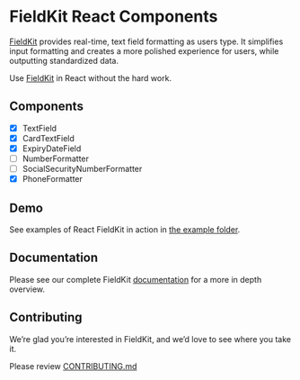 # FieldKit React Components

[FieldKit][FieldKit] provides real-time, text field formatting as users type. It simplifies input formatting and creates a more polished experience for users, while outputting standardized data.

Use [FieldKit][FieldKit] in React without the hard work.

## Components

- [x] TextField
- [x] CardTextField
- [x] ExpiryDateField
- [ ] NumberFormatter
- [ ] SocialSecurityNumberFormatter
- [x] PhoneFormatter

## Demo
See examples of React FieldKit in action in [the example folder][example].

## Documentation
Please see our complete FieldKit [documentation][docs] for a more in depth overview.

## Contributing
We’re glad you’re interested in FieldKit, and we’d love to see where you take it.

Please review [CONTRIBUTING.md][contributing]

[FieldKit]: http://square.github.io/field-kit
[example]: https://github.com/square/react-field-kit/blob/master/example
[docs]: https://github.com/square/field-kit/wiki
[contributing]: https://github.com/square/react-field-kit/blob/master/CONTRIBUTING.md
